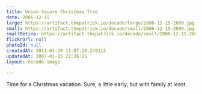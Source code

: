 ```yaml
---
title: Union Square Christmas Tree
date: 2006-12-15
large: https://artifact.thepatrick.io/decade/large/2006-12-15-2099.jpg
small: https://artifact.thepatrick.io/decade/small/2006-12-15-2099.jpg
smallRetina: https://artifact.thepatrick.io/decade/small/2006-12-15-2099@2x.jpg
flickrUrl: null
photoId: null
createdAt: 2011-01-30 11:07:20.278112
updatedAt: 2007-01-15 22:26:25
layout: decade-image

---
```

Time for a Christmas vacation. Sure, a little early, but with family at least.

